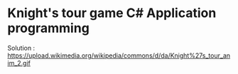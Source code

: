 # Knight's tour game C# Application programming


Solution : https://upload.wikimedia.org/wikipedia/commons/d/da/Knight%27s_tour_anim_2.gif
